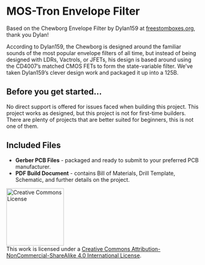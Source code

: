 # MOS-Tron Envelope Filter

Based on the Chewborg Envelope Filter by Dylan159 at <a href="https://www.freestompboxes.org/viewtopic.php?p=295935&sid=e7d8aaea46729323c06e2183b44c25a7#p295935">freestomboxes.org</a>, thank you Dylan!

According to Dylan159, the Chewborg is designed around the familiar sounds of the most popular envelope filters of all time, but instead of being designed with LDRs, Vactrols, or JFETs, his design is based around using the CD4007’s matched CMOS FETs to form the state-variable filter. We’ve taken Dylan159’s clever design work and packaged it up into a 125B.

## Before you get started...

No direct support is offered for issues faced when building this project. This project works as designed, but this project is not for first-time builders. There are plenty of projects that are better suited for beginners, this is not one of them.

## Included Files

<ul>
  <li><b>Gerber PCB Files</b> - packaged and ready to submit to your preferred PCB manufacturer.</li>
  <li><b>PDF Build Document</b> - contains Bill of Materials, Drill Template, Schematic, and further details on the project.</li>
</ul>

<a rel="license" href="http://creativecommons.org/licenses/by-nc-sa/4.0/"><img alt="Creative Commons License" style="border-width:0; width:150px; height:auto" src="https://mirrors.creativecommons.org/presskit/buttons/88x31/png/by-nc-sa.png" /></a><br />This work is licensed under a <a rel="license" href="http://creativecommons.org/licenses/by-nc-sa/4.0/">Creative Commons Attribution-NonCommercial-ShareAlike 4.0 International License</a>.
